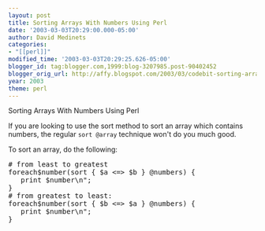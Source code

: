 ```yaml
---
layout: post
title: Sorting Arrays With Numbers Using Perl
date: '2003-03-03T20:29:00.000-05:00'
author: David Medinets
categories:
- "[[perl]]"
modified_time: '2003-03-03T20:29:25.626-05:00'
blogger_id: tag:blogger.com,1999:blog-3207985.post-90402452
blogger_orig_url: http://affy.blogspot.com/2003/03/codebit-sorting-arrays-with-numbers.md
year: 2003
theme: perl
---
```


Sorting Arrays With Numbers Using Perl


<p>If you are looking to use the sort method to sort an array which contains numbers, the regular
   <code>sort @array</code> technique won't do you much good.</p>
<P>To sort an array, do the following:</p>
<pre>
# from least to greatest
foreach$number(sort { $a &lt;=&gt; $b } @numbers) {
   print $number\n";
}
# from greatest to least:
foreach$number(sort { $b &lt;=&gt; $a } @numbers) {
   print $number\n";
}
</pre>